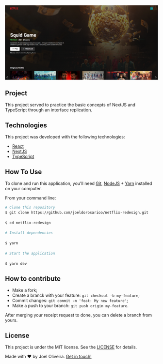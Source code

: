 
![Netflix layout](.github/thumbnail.png)

## Project

This project served to practice the basic concepts of NextJS and TypeScript through an interface replication.

## Technologies

This project was developed with the following technologies:

- [React](https://reactjs.org)
- [NextJS](https://nextjs.org/)
- [TypeScript](https://www.typescriptlang.org/)

## How To Use

To clone and run this application, you'll need [Git](https://git-scm.com), [NodeJS](https://nodejs.org/) + [Yarn](https://yarnpkg.com/) installed on your computer.

From your command line:

```bash
# Clone this repository
$ git clone https://github.com/joeldorosarioo/netflix-redesign.git

$ cd netflix-redesign

# Install dependencies

$ yarn

# Start the application

$ yarn dev
```

## How to contribute

- Make a fork;
- Create a branck with your feature: `git checkout -b my-feature`;
- Commit changes: `git commit -m 'feat: My new feature'`;
- Make a push to your branch: `git push origin my-feature`.

After merging your receipt request to done, you can delete a branch from yours.

## License

This project is under the MIT license. See the [LICENSE](/LICENSE) for details.

Made with ♥ by Joel Oliveira. [Get in touch!](https://www.linkedin.com/in/joeldorosarioo/)
